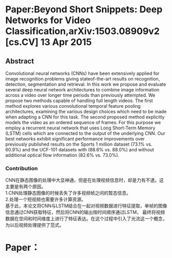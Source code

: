 # Paper:Beyond Short Snippets: Deep Networks for Video Classification,arXiv:1503.08909v2 [cs.CV] 13 Apr 2015

## Abstract

Convolutional neural networks (CNNs) have been extensively applied for image recognition problems giving stateof-the-art results on recognition, detection, segmentation
and retrieval. In this work we propose and evaluate several
deep neural network architectures to combine image information across a video over longer time periods than previously attempted. We propose two methods capable of handling full length videos. The first method explores various
convolutional temporal feature pooling architectures, examining the various design choices which need to be made
when adapting a CNN for this task. The second proposed
method explicitly models the video as an ordered sequence
of frames. For this purpose we employ a recurrent neural
network that uses Long Short-Term Memory (LSTM) cells
which are connected to the output of the underlying CNN.
Our best networks exhibit significant performance improvements over previously published results on the Sports 1 million dataset (73.1% vs. 60.9%) and the UCF-101 datasets
with (88.6% vs. 88.0%) and without additional optical flow
information (82.6% vs. 73.0%).

### Contribution

CNN在静态图像的处理中大显神通，但是在处理视频信息时，却是力有不逮。这主要是有两个原因。\
1.CNN处理静态图像的时候丢失了许多视频帧之间的暂态信息。\
2.处理一个短视频也需要许多计算资源。\
基于此，本论文将CNN与LSTM结合在一起对视频数据进行特征提取，单帧的图像信息通过CNN获取特征，然后将CNN的输出按时间顺序通过LSTM，
最终将视频数据在空间和时间维度上进行了特征表达。在这个过程中引入了光流这一个概念，为以后视频处理提供了范式。

# Paper：
